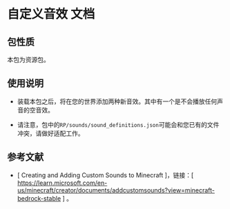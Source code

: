 # 自定义音效 文档

## 包性质

本包为资源包。

## 使用说明

* 装载本包之后，将在您的世界添加两种新音效。其中有一个是不会播放任何声音的空音效。

* 请注意，包中的`RP/sounds/sound_definitions.json`可能会和您已有的文件冲突，请做好适配工作。

## 参考文献

* [ Creating and Adding Custom Sounds to Minecraft ]，链接：[ https://learn.microsoft.com/en-us/minecraft/creator/documents/addcustomsounds?view=minecraft-bedrock-stable ] 。

